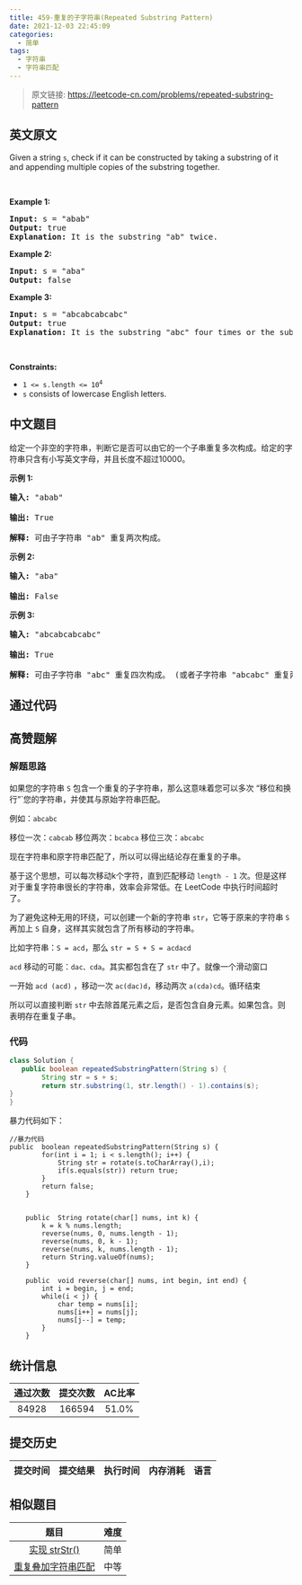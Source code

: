 ```yaml
---
title: 459-重复的子字符串(Repeated Substring Pattern)
date: 2021-12-03 22:45:09
categories:
  - 简单
tags:
  - 字符串
  - 字符串匹配
---
```


> 原文链接: https://leetcode-cn.com/problems/repeated-substring-pattern


## 英文原文
<div><p>Given a string <code>s</code>, check if it can be constructed by taking a substring of it and appending multiple copies of the substring together.</p>

<p>&nbsp;</p>
<p><strong>Example 1:</strong></p>

<pre>
<strong>Input:</strong> s = &quot;abab&quot;
<strong>Output:</strong> true
<strong>Explanation:</strong> It is the substring &quot;ab&quot; twice.
</pre>

<p><strong>Example 2:</strong></p>

<pre>
<strong>Input:</strong> s = &quot;aba&quot;
<strong>Output:</strong> false
</pre>

<p><strong>Example 3:</strong></p>

<pre>
<strong>Input:</strong> s = &quot;abcabcabcabc&quot;
<strong>Output:</strong> true
<strong>Explanation:</strong> It is the substring &quot;abc&quot; four times or the substring &quot;abcabc&quot; twice.
</pre>

<p>&nbsp;</p>
<p><strong>Constraints:</strong></p>

<ul>
	<li><code>1 &lt;= s.length &lt;= 10<sup>4</sup></code></li>
	<li><code>s</code> consists of lowercase English letters.</li>
</ul>
</div>

## 中文题目
<div><p>给定一个非空的字符串，判断它是否可以由它的一个子串重复多次构成。给定的字符串只含有小写英文字母，并且长度不超过10000。</p>

<p><strong>示例 1:</strong></p>

<pre>
<strong>输入:</strong> &quot;abab&quot;

<strong>输出:</strong> True

<strong>解释:</strong> 可由子字符串 &quot;ab&quot; 重复两次构成。
</pre>

<p><strong>示例 2:</strong></p>

<pre>
<strong>输入:</strong> &quot;aba&quot;

<strong>输出:</strong> False
</pre>

<p><strong>示例 3:</strong></p>

<pre>
<strong>输入:</strong> &quot;abcabcabcabc&quot;

<strong>输出:</strong> True

<strong>解释:</strong> 可由子字符串 &quot;abc&quot; 重复四次构成。 (或者子字符串 &quot;abcabc&quot; 重复两次构成。)
</pre>
</div>

## 通过代码
<RecoDemo>
</RecoDemo>


## 高赞题解
### 解题思路
如果您的字符串 `S` 包含一个重复的子字符串，那么这意味着您可以多次 “移位和换行”`您的字符串，并使其与原始字符串匹配。

例如：`abcabc`

移位一次：`cabcab`
移位两次：`bcabca`
移位三次：`abcabc`

现在字符串和原字符串匹配了，所以可以得出结论存在重复的子串。

基于这个思想，可以每次移动k个字符，直到匹配移动 `length - 1` 次。但是这样对于重复字符串很长的字符串，效率会非常低。在 LeetCode 中执行时间超时了。

为了避免这种无用的环绕，可以创建一个新的字符串 `str`，它等于原来的字符串 `S` 再加上 `S` 自身，这样其实就包含了所有移动的字符串。

比如字符串：`S = acd`，那么 `str = S + S = acdacd`

`acd` 移动的可能：`dac、cda`。其实都包含在了 `str` 中了。就像一个滑动窗口

一开始 `acd (acd)` ，移动一次 `ac(dac)d`，移动两次 `a(cda)cd`。循环结束

所以可以直接判断 `str` 中去除首尾元素之后，是否包含自身元素。如果包含。则表明存在重复子串。
### 代码

```Java []
class Solution {
   public boolean repeatedSubstringPattern(String s) {
        String str = s + s;
        return str.substring(1, str.length() - 1).contains(s);
}
}
```
暴力代码如下：
```
//暴力代码
public  boolean repeatedSubstringPattern(String s) {
        for(int i = 1; i < s.length(); i++) {
            String str = rotate(s.toCharArray(),i);
            if(s.equals(str)) return true;
        }
        return false;
    }


    public  String rotate(char[] nums, int k) {
        k = k % nums.length;
        reverse(nums, 0, nums.length - 1);
        reverse(nums, 0, k - 1);
        reverse(nums, k, nums.length - 1);
        return String.valueOf(nums);
    }

    public  void reverse(char[] nums, int begin, int end) {
        int i = begin, j = end;
        while(i < j) {
            char temp = nums[i];
            nums[i++] = nums[j];
            nums[j--] = temp;
        }
    }
```


## 统计信息
| 通过次数 | 提交次数 | AC比率 |
| :------: | :------: | :------: |
|    84928    |    166594    |   51.0%   |

## 提交历史
| 提交时间 | 提交结果 | 执行时间 |  内存消耗  | 语言 |
| :------: | :------: | :------: | :--------: | :--------: |


## 相似题目
|                             题目                             | 难度 |
| :----------------------------------------------------------: | :---------: |
| [实现 strStr()](https://leetcode-cn.com/problems/implement-strstr/) | 简单|
| [重复叠加字符串匹配](https://leetcode-cn.com/problems/repeated-string-match/) | 中等|
